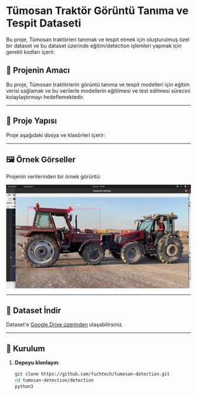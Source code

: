# Tümosan Traktör Görüntü Tanıma ve Tespit Dataseti

Bu proje, Tümosan traktörleri tanımak ve tespit etmek için oluşturulmuş özel bir dataset ve bu dataset üzerinde eğitim/detection işlemleri yapmak için gerekli kodları içerir.

## 🚜 Projenin Amacı
Bu proje, Tümosan traktörlerin görüntü tanıma ve tespit modelleri için eğitim verisi sağlamak ve bu verilerle modellerin eğitilmesi ve test edilmesi sürecini kolaylaştırmayı hedeflemektedir.

---

## 📂 Proje Yapısı

Proje aşağıdaki dosya ve klasörleri içerir:


---

## 🖼️ Örnek Görseller

Projenin verilerinden bir örnek görüntü:

![Tümosan Traktör Örneği](https://github.com/fuchstech/tumosan_yolov4/blob/main/images/80955.png)

---

## 🔗 Dataset İndir

Dataset'e [Google Drive üzerinden](https://drive.google.com/drive/folders/1I2aeZZrGuEEaTM_98vZrg_Ba0kgWiyOJ?usp=sharing ) ulaşabilirsiniz.

---

## 🔧 Kurulum

1. **Depoyu klonlayın**:
   ```bash
   git clone https://github.com/fuchtech/tumosan-detection.git
   cd tumosan-detection/detection
   python3 
